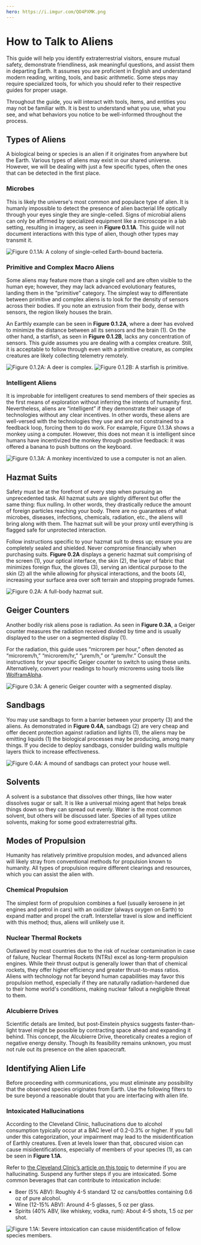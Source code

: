 ```yaml
---
hero: https://i.imgur.com/QO4PXMK.png
---
```


# How to Talk to Aliens

This guide will help you identify extraterrestrial visitors, ensure mutual safety, demonstrate friendliness, ask meaningful questions, and assist them in departing Earth. It assumes you are proficient in English and understand modern reading, writing, tools, and basic arithmetic. Some steps may require specialized tools, for which you should refer to their respective guides for proper usage.

Throughout the guide, you will interact with tools, items, and entities you may not be familiar with. It is best to understand what you use, what you see, and what behaviors you notice to be well-informed throughout the process.

## Types of Aliens

A biological being or species is an alien if it originates from anywhere but the Earth. Various types of aliens may exist in our shared universe. However, we will be dealing with just a few specific types, often the ones that can be detected in the first place.

### Microbes

This is likely the universe's most common and populace type of alien. It is humanly impossible to detect the presence of alien bacterial life optically through your eyes single they are single-celled. Signs of microbial aliens can only be affirmed by specialized equipment like a microscope in a lab setting, resulting in imagery, as seen in **Figure 0.1.1A**. This guide will not document interactions with this type of alien, though other types may transmit it.

![**Figure 0.1.1A:** A colony of single-celled Earth-bound bacteria.](https://i.imgur.com/r0KNJyt.png)

### Primitive and Complex Macro Aliens

Some aliens may feature more than a single cell and are often visible to the human eye; however, they may lack advanced evolutionary features, landing them in the “primitive” category. The simplest way to differentiate between primitive and complex aliens is to look for the density of sensors across their bodies. If you note an extrusion from their body, dense with sensors, the region likely houses the brain.

An Earthly example can be seen in **Figure 0.1.2A**, where a deer has evolved to minimize the distance between <colored blue>all its sensors and the brain (1)</colored>. On the other hand, a starfish, as seen in **Figure 0.1.2B**, lacks any concentration of sensors. This guide assumes you are dealing with a complex creature. Still, it is acceptable to follow through even with a primitive creature, as complex creatures are likely collecting telemetry remotely.

<section data-horizontal>

![**Figure 0.1.2A:** A deer is complex.](https://i.imgur.com/x2bMEcq.png)
![**Figure 0.1.2B:** A starfish is primitive.](https://i.imgur.com/r0zc3Qj.png)

</section>

### Intelligent Aliens

It is improbable for intelligent creatures to send members of their species as the first means of exploration without inferring the intents of humanity first. Nevertheless, aliens are “intelligent” if they demonstrate their usage of technologies without any clear incentives. In other words, these aliens are well-versed with the technologies they use and are not constrained to a feedback loop, forcing them to do work. For example, Figure 0.1.3A shows a monkey using a computer. However, this does not mean it is intelligent since humans have incentivized the monkey through positive feedback: it was offered a banana to push buttons on the keyboard.

![**Figure 0.1.3A:** A monkey incentivized to use a computer is not an alien.](https://i.imgur.com/pm7Knvg.png)

## Hazmat Suits

Safety must be at the forefront of every step when pursuing an unprecedented task. All hazmat suits are slightly different but offer the same thing: flux nulling. In other words, they drastically reduce the amount of foreign particles reaching your body. There are no guarantees of what microbes, diseases, infections, chemicals, radiation, etc., the aliens will bring along with them. The hazmat suit will be your proxy until everything is flagged safe for unprotected interaction.

Follow instructions specific to your hazmat suit to dress up; ensure you are completely sealed and shielded. Never compromise financially when purchasing suits. **Figure 0.2A** displays a generic hazmat suit comprising of the <colored blue>screen (1)</colored>, your optical interface, the <colored blue>skin (2)</colored>, the layer of fabric that minimizes foreign flux, the <colored blue>gloves (3)</colored>, serving an identical purpose to the <colored blue>skin (2)</colored> all the while allowing for physical interactions, and the <colored blue>boots (4)</colored>, increasing your surface area over soft terrain and stopping prograde fumes.

![**Figure 0.2A:** A full-body hazmat suit.](https://i.imgur.com/UQPIORx.png)

## Geiger Counters

Another bodily risk aliens pose is radiation. As seen in **Figure 0.3A**, a Geiger counter measures the radiation received divided by time and is usually displayed to the user on a <colored blue>segmented display (1)</colored>.

For the radiation, this guide uses “microrem per hour,” often denoted as “microrem/h,” “microrem/hr,” “µrem/h,” or “µrem/hr.” Consult the instructions for your specific Geiger counter to switch to using these units. Alternatively, convert your readings to hourly microrems using tools like [WolframAlpha](https://www.wolframalpha.com/).

![**Figure 0.3A:** A generic Geiger counter with a segmented display.](https://i.imgur.com/aov4jEz.png)

## Sandbags

You may use sandbags to form a barrier between <colored blue>your property (3)</colored> and the aliens. As demonstrated in **Figure 0.4A**, <colored blue>sandbags (2)</colored> are very cheap and offer decent protection against <colored blue>radiation and lights (1)</colored>, the aliens may be emitting <colored>liquids (1)</colored> the biological processes may be producing, among many things. If you decide to deploy sandbags, consider building walls multiple layers thick to increase effectiveness.

![**Figure 0.4A:** A mound of sandbags can protect your house well.](https://i.imgur.com/5uQ8ayW.png)

## Solvents

A solvent is a substance that dissolves other things, like how water dissolves sugar or salt. It is like a universal mixing agent that helps break things down so they can spread out evenly. Water is the most common solvent, but others will be discussed later. Species of all types utilize solvents, making for some good extraterrestrial gifts.

## Modes of Propulsion

Humanity has relatively primitive propulsion modes, and advanced aliens will likely stray from conventional methods for propulsion known to humanity. All types of propulsion require different clearings and resources, which you can assist the alien with.

### Chemical Propulsion

The simplest form of propulsion combines a fuel (usually kerosene in jet engines and petrol in cars) with an oxidizer (always oxygen on Earth) to expand matter and propel the craft. Interstellar travel is slow and inefficient with this method; thus, aliens will unlikely use it.

### Nuclear Thermal Rockets

Outlawed by most countries due to the risk of nuclear contamination in case of failure, Nuclear Thermal Rockets (NTRs) excel as long-term propulsion engines. While their thrust output is generally lower than that of chemical rockets, they offer higher efficiency and greater thrust-to-mass ratios. Aliens with technology not far beyond human capabilities may favor this propulsion method, especially if they are naturally radiation-hardened due to their home world's conditions, making nuclear fallout a negligible threat to them.

### Alcubierre Drives

Scientific details are limited, but post-Einstein physics suggests faster-than-light travel might be possible by contracting space ahead and expanding it behind. This concept, the Alcubierre Drive, theoretically creates a region of negative energy density. Though its feasibility remains unknown, you must not rule out its presence on the alien spacecraft.

## Identifying Alien Life

Before proceeding with communications, you must eliminate any possibility that the observed species originates from Earth. Use the following filters to be sure beyond a reasonable doubt that you are interfacing with alien life.

### Intoxicated Hallucinations

According to the Cleveland Clinic, hallucinations due to alcohol consumption typically occur at a BAC level of 0.2-0.3% or higher. If you fall under this categorization, your impairment may lead to the misidentification of Earthly creatures. Even at levels lower than that, obscured vision can cause misidentifications, especially of <colored blue>members of your species (1)</colored>, as can be seen in **Figure 1.1A**.

Refer to [the Cleveland Clinic’s article on this topic](https://my.clevelandclinic.org/health/diagnostics/22689-blood-alcohol-content-bac) to determine if you are hallucinating. Suspend any further steps if you are intoxicated. Some common beverages that can contribute to intoxication include:

- Beer (5% ABV): Roughly 4-5 standard 12 oz cans/bottles containing 0.6 oz of pure alcohol.
- Wine (12-15% ABV): Around 4-5 glasses, 5 oz per glass.
- Spirits (40% ABV, like whiskey, vodka, rum): About 4-5 shots, 1.5 oz per shot.

![**Figure 1.1A:** Severe intoxication can cause misidentification of fellow species members.](https://i.imgur.com/mfgpJiY.png)
